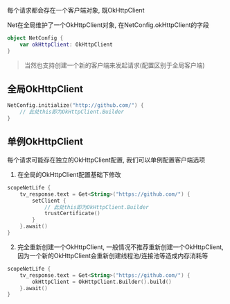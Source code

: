 每个请求都会存在一个客户端对象, 既OkHttpClient

Net在全局维护了一个OkHttpClient对象, 在NetConfig.okHttpClient的字段

```kotlin
object NetConfig {
    var okHttpClient: OkHttpClient
}
```

> 当然也支持创建一个新的客户端来发起请求(配置区别于全局客户端)

## 全局OkHttpClient

```kotlin
NetConfig.initialize("http://github.com/") {
    // 此处this即为OkHttpClient.Builder
}
```


## 单例OkHttpClient

每个请求可能存在独立的OkHttpClient配置, 我们可以单例配置客户端选项

1. 在全局的OkHttpClient配置基础下修改

```kotlin
scopeNetLife {
    tv_response.text = Get<String>("https://github.com/") {
        setClient {
            // 此处this即为OkHttpClient.Builder
            trustCertificate()
        }
    }.await()
}
```

2. 完全重新创建一个OkHttpClient, 一般情况不推荐重新创建一个OkHttpClient, 因为一个新的OkHttpClient会重新创建线程池/连接池等造成内存消耗等

```kotlin
scopeNetLife {
    tv_response.text = Get<String>("https://github.com/") {
        okHttpClient = OkHttpClient.Builder().build()
    }.await()
}
```